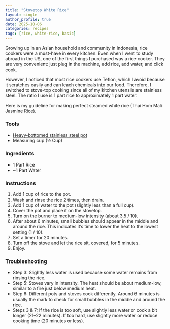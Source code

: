 ```yaml
---
title: "Stovetop White Rice"
layout: single
author_profile: true
date: 2025-10-06
categories: recipes
tags: [rice, white-rice, basic]
---
```


Growing up in an Asian household and community in Indonesia, rice cookers were a must-have in every kitchen. Even when I went to study abroad in the US, one of the first things I purchased was a rice cooker. They are very convenient: just plug in the machine, add rice, add water, and click cook.

However, I noticed that most rice cookers use Teflon, which I avoid because it scratches easily and can leach chemicals into our food. Therefore, I switched to stove-top cooking since all of my kitchen utensils are stainless steel. The ratio I use is 1 part rice to approximately 1 part water.

Here is my guideline for making perfect steamed white rice (Thai Hom Mali Jasmine Rice).

### Tools

- [Heavy-bottomed stainless steel pot](https://fendihalim.github.io/takemetoeat/kitchens/first-tool/) 
- Measuring cup (½ Cup)

### Ingredients

- 1 Part Rice
- ~1 Part Water

### Instructions

1. Add 1 cup of rice to the pot.
2. Wash and rinse the rice 2 times, then drain.
3. Add 1 cup of water to the pot (slightly less than a full cup).
4. Cover the pot and place it on the stovetop.
5. Turn on the burner to medium-low intensity (about 3.5 / 10).
6. After about 6 minutes, small bubbles should appear in the middle and around the rice. This indicates it’s time to lower the heat to the lowest setting (1 / 10).
7. Set a timer for 20 minutes.
8. Turn off the stove and let the rice sit, covered, for 5 minutes.
9. Enjoy.

### Troubleshooting

- Step 3: Slightly less water is used because some water remains from rinsing the rice.
- Step 5: Stoves vary in intensity. The heat should be about medium-low, similar to a fire just below medium heat.  
- Step 6: Different pots and stoves cook differently. Around 6 minutes is usually the mark to check for small bubbles in the middle and around the rice.  
- Steps 3 & 7: If the rice is too soft, use slightly less water or cook a bit longer (21–22 minutes). If too hard, use slightly more water or reduce cooking time (20 minutes or less).

